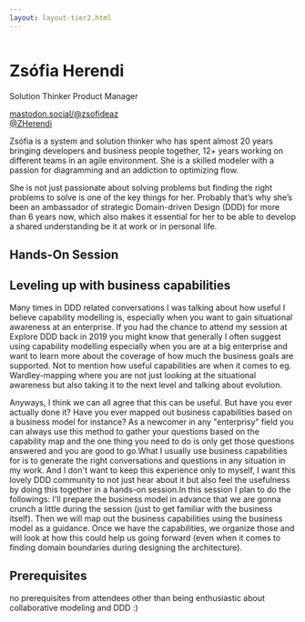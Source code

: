 ```yaml
---
layout: layout-tier2.html
---
```

<div class="container section featured-speaker">
   <div class="row">
     <div class="col-xs-12 col-sm-2 new-img-container">
       <img class="new-speaker-page-img zsófia-herendi" />
       </div>
     <div class="col-xs-12 col-sm-10 copy-container">
       <h1 class="speaker-header">Zsófia Herendi</h1>
       <span class="speaker-subtitle">Solution Thinker Product Manager</span>
       <p><a class="speaker-handle" href="https://mastodon.social/@zsofideaz" target="_blank">mastodon.social/@zsofideaz</a>
       <br>
       <a href="https://twitter.com/ZHerendi" target=”_blank”>@ZHerendi</a></p>
       <p>Zsófia is a system and solution thinker who has spent almost 20 years bringing developers and business people together, 12+ years working on different teams in an agile environment.  She is a skilled modeler with a passion for diagramming and an addiction to optimizing flow.</p>
        <p>She is not just passionate about solving problems but finding the right problems to solve is one of the key things for her. Probably that’s why she’s been an ambassador of strategic Domain-driven Design (DDD) for more than 6 years now, which also makes it essential for her to be able to develop a shared understanding be it at work or in personal life.</p>
       <h2>Hands-On Session</h2>
        <h2 class="gold">Leveling up with business capabilities</h2>
       <p>Many times in DDD related conversations I was talking about how useful I believe capability modelling is, especially when you want to gain situational awareness at an enterprise. If you had the chance to attend my session at Explore DDD back in 2019 you might know that generally I often suggest using capability modelling especially when you are at a big enterprise and want to learn more about the coverage of how much the business goals are supported. Not to mention how useful capabilities are when it comes to eg. Wardley-mapping where you are not just looking at the situational awareness but also taking it to the next level and talking about evolution. 
        <p>Anyways, I think we can all agree that this can be useful. But have you ever actually done it? Have you ever mapped out business capabilities based on a business model for instance? As a newcomer in any "enterprisy" field you can always use this method to gather your questions based on the capability map and the one thing you need to do is only get those questions answered and you are good to go.What I usually use business capabilities for is to generate the right conversations and questions in any situation in my work. And I don't want to keep this experience only to myself, I want this lovely DDD community to not just hear about it but also feel the usefulness by doing this together in a hands-on session.In this session I plan to do the followings: I'll prepare the business model in advance that we are gonna crunch a little during the session (just to get familiar with the business itself). Then we will map out the business capabilities using the business model as a guidance. Once we have the capabilities, we organize those and will look at how this could help us going forward (even when it comes to finding domain boundaries during designing the architecture).</p>
        <h2>Prerequisites</h2>
        <p>no prerequisites from attendees other than being enthusiastic about collaborative modeling and DDD :)</p>
     </div>
   </div>
 </div>